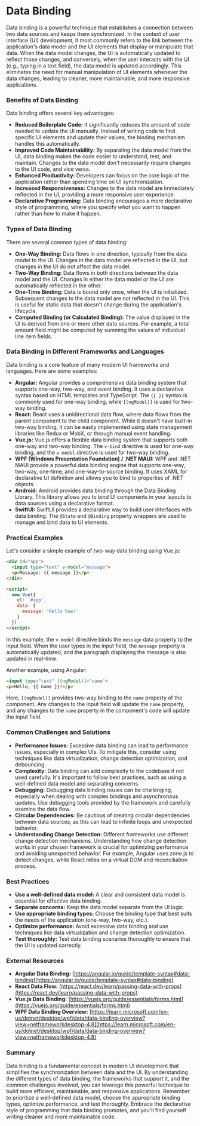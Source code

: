 # Data Binding

Data binding is a powerful technique that establishes a connection between two data sources and keeps them synchronized. In the context of user interface (UI) development, it most commonly refers to the link between the application's data model and the UI elements that display or manipulate that data. When the data model changes, the UI is automatically updated to reflect those changes, and conversely, when the user interacts with the UI (e.g., typing in a text field), the data model is updated accordingly. This eliminates the need for manual manipulation of UI elements whenever the data changes, leading to cleaner, more maintainable, and more responsive applications.

### Benefits of Data Binding

Data binding offers several key advantages:

*   **Reduced Boilerplate Code:** It significantly reduces the amount of code needed to update the UI manually. Instead of writing code to find specific UI elements and update their values, the binding mechanism handles this automatically.
*   **Improved Code Maintainability:** By separating the data model from the UI, data binding makes the code easier to understand, test, and maintain. Changes to the data model don't necessarily require changes to the UI code, and vice versa.
*   **Enhanced Productivity:** Developers can focus on the core logic of the application rather than spending time on UI synchronization.
*   **Increased Responsiveness:** Changes to the data model are immediately reflected in the UI, providing a more responsive user experience.
*   **Declarative Programming:** Data binding encourages a more declarative style of programming, where you specify *what* you want to happen rather than *how* to make it happen.

### Types of Data Binding

There are several common types of data binding:

*   **One-Way Binding:** Data flows in one direction, typically from the data model to the UI. Changes in the data model are reflected in the UI, but changes in the UI do not affect the data model.
*   **Two-Way Binding:** Data flows in both directions between the data model and the UI. Changes in either the data model or the UI are automatically reflected in the other.
*   **One-Time Binding:** Data is bound only once, when the UI is initialized. Subsequent changes to the data model are not reflected in the UI.  This is useful for static data that doesn't change during the application's lifecycle.
*   **Computed Binding (or Calculated Binding):**  The value displayed in the UI is derived from one or more other data sources.  For example, a total amount field might be computed by summing the values of individual line item fields.

### Data Binding in Different Frameworks and Languages

Data binding is a core feature of many modern UI frameworks and languages. Here are some examples:

*   **Angular:** Angular provides a comprehensive data binding system that supports one-way, two-way, and event binding. It uses a declarative syntax based on HTML templates and TypeScript.  The `{{ }}` syntax is commonly used for one-way binding, while `[(ngModel)]` is used for two-way binding.
*   **React:** React uses a unidirectional data flow, where data flows from the parent component to the child component. While it doesn't have built-in two-way binding, it can be easily implemented using state management libraries like Redux or MobX, or through manual event handling.
*   **Vue.js:** Vue.js offers a flexible data binding system that supports both one-way and two-way binding.  The `v-bind` directive is used for one-way binding, and the `v-model` directive is used for two-way binding.
*   **WPF (Windows Presentation Foundation) / .NET MAUI:** WPF and .NET MAUI provide a powerful data binding engine that supports one-way, two-way, one-time, and one-way-to-source binding.  It uses XAML for declarative UI definition and allows you to bind to properties of .NET objects.
*   **Android:** Android provides data binding through the Data Binding Library. This library allows you to bind UI components in your layouts to data sources using a declarative format.
*   **SwiftUI:** SwiftUI provides a declarative way to build user interfaces with data binding. The `@State` and `@Binding` property wrappers are used to manage and bind data to UI elements.

### Practical Examples

Let's consider a simple example of two-way data binding using Vue.js:

```html
<div id="app">
  <input type="text" v-model="message">
  <p>Message: {{ message }}</p>
</div>

<script>
  new Vue({
    el: '#app',
    data: {
      message: 'Hello Vue!'
    }
  })
</script>
```

In this example, the `v-model` directive binds the `message` data property to the input field. When the user types in the input field, the `message` property is automatically updated, and the paragraph displaying the message is also updated in real-time.

Another example, using Angular:

```html
<input type="text" [(ngModel)]="name">
<p>Hello, {{ name }}!</p>
```

Here, `[(ngModel)]` provides two-way binding to the `name` property of the component.  Any changes to the input field will update the `name` property, and any changes to the `name` property in the component's code will update the input field.

### Common Challenges and Solutions

*   **Performance Issues:** Excessive data binding can lead to performance issues, especially in complex UIs. To mitigate this, consider using techniques like data virtualization, change detection optimization, and debouncing.
*   **Complexity:**  Data binding can add complexity to the codebase if not used carefully. It's important to follow best practices, such as using a well-defined data model and separating concerns.
*   **Debugging:** Debugging data binding issues can be challenging, especially when dealing with complex bindings and asynchronous updates. Use debugging tools provided by the framework and carefully examine the data flow.
*   **Circular Dependencies:** Be cautious of creating circular dependencies between data sources, as this can lead to infinite loops and unexpected behavior.
*   **Understanding Change Detection:** Different frameworks use different change detection mechanisms. Understanding how change detection works in your chosen framework is crucial for optimizing performance and avoiding unexpected behavior. For example, Angular uses zone.js to detect changes, while React relies on a virtual DOM and reconciliation process.

### Best Practices

*   **Use a well-defined data model:**  A clear and consistent data model is essential for effective data binding.
*   **Separate concerns:** Keep the data model separate from the UI logic.
*   **Use appropriate binding types:** Choose the binding type that best suits the needs of the application (one-way, two-way, etc.).
*   **Optimize performance:**  Avoid excessive data binding and use techniques like data virtualization and change detection optimization.
*   **Test thoroughly:**  Test data binding scenarios thoroughly to ensure that the UI is updated correctly.

### External Resources

*   **Angular Data Binding:** [https://angular.io/guide/template-syntax#data-binding](https://angular.io/guide/template-syntax#data-binding)
*   **React Data Flow:** [https://react.dev/learn/passing-data-with-props](https://react.dev/learn/passing-data-with-props)
*   **Vue.js Data Binding:** [https://vuejs.org/guide/essentials/forms.html](https://vuejs.org/guide/essentials/forms.html)
*   **WPF Data Binding Overview:** [https://learn.microsoft.com/en-us/dotnet/desktop/wpf/data/data-binding-overview?view=netframeworkdesktop-4.8](https://learn.microsoft.com/en-us/dotnet/desktop/wpf/data/data-binding-overview?view=netframeworkdesktop-4.8)

### Summary

Data binding is a fundamental concept in modern UI development that simplifies the synchronization between data and the UI. By understanding the different types of data binding, the frameworks that support it, and the common challenges involved, you can leverage this powerful technique to build more efficient, maintainable, and responsive applications. Remember to prioritize a well-defined data model, choose the appropriate binding types, optimize performance, and test thoroughly. Embrace the declarative style of programming that data binding promotes, and you'll find yourself writing cleaner and more maintainable code.